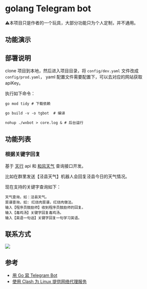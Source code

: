 # golang Telegram bot

⚠️本项目只是作者的一个玩具，大部分功能只为个人定制，并不通用。

## 功能演示

## 部署说明

clone 项目到本地，然后进入项目目录，将 `config/dev.yaml` 文件改成 `config/prod.yaml`， yaml 配置文件需要配置下，可以去对应的网站获取
apiKey。

执行如下命令：

```shell
go mod tidy # 下载依赖

go build -v -o tgbot  # 编译

nohup ./wxbot > core.log & # 后台运行
```

## 功能列表


### 根据关键字回复

基于 [天行](https://www.tianapi.com/) api 和 [和风天气](https://console.qweather.com/#/console?lang=zh) 查询接口开发。

比如在群里发送【泾县天气】机器人会回复泾县今日的天气情况。

现在支持的关键字查询如下：

```
天气查询，如：泾县天气。
菜谱查询，如: 红烧肉菜谱，红烧肉做法。
输入【程序员鼓励师】收到程序员鼓励师的回复。
输入【毒鸡汤】关键字回复毒鸡汤。
输入【英语一句话】关键字回复一句学习英语。
```

## 联系方式

![](https://cdn.xiaobinqt.cn/xiaobinqt.io/20220319/d5616bfc809a45608437f9cc94b14044.jpg?imageView2/0/interlace/1/q/50|imageslim)

## 参考

+ [用 Go 寫 Telegram Bot](https://tonypepe.com/posts/telegram/go-tg-bot)
+ [使用 Clash 为 Linux 提供网络代理服务](https://www.ahdark.blog/som/1643.shtml)
